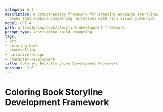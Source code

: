 ```yaml
---
category: Art
description: A comprehensive framework for creating engaging storylines for coloring
  books that combine compelling narratives with rich visual potential.
model: GPT-4
path: art/coloring-book/storyline-development-framework
prompt_type: Instruction-based prompting
tags:
- art
- coloring-book
- storytelling
- narrative-design
- character-development
title: Coloring Book Storyline Development Framework
version: '1.0'
---
```


# Coloring Book Storyline Development Framework
